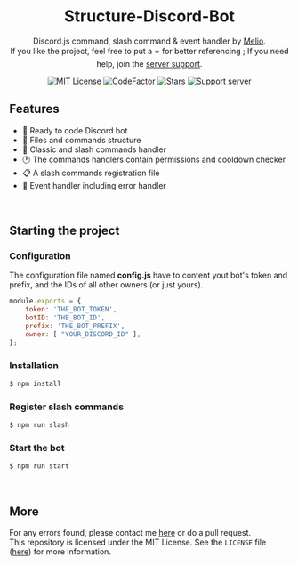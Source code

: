 <h1 align="center">Structure-Discord-Bot</h1>
<p align="center">
    Discord.js command, slash command &amp; event handler by <a href="https://github.com/antoinemcx">Melio</a>.<br />
    If you like the project, feel free to put a ⭐ for better referencing ; If you need help, join the <a href="https://discord.gg/G6WQsMQShZ">server support</a>.
</p>

<p align="center">
    <a title="MIT Lisence" href="LICENSE"><img src="https://img.shields.io/badge/license-MIT-blue" alt="MIT License"></a>
    <a title="CodeFactor" href="https://www.codefactor.io/repository/github/antoinemcx/structure-discord-bot">
        <img src="https://www.codefactor.io/repository/github/antoinemcx/structure-discord-bot/badge" alt="CodeFactor">
    </a>
    <a title="Stars" href="https://github.com/antoinemcx/Structure-Discord-Bot">
        <img src="https://img.shields.io/github/stars/antoinemcx/Structure-Discord-Bot" alt="Stars">
    </a>
    <a title="Support server" href="https://discord.gg/G6WQsMQShZ">
        <img src="https://img.shields.io/discord/738122381062832180.svg?&logo=discord&logoColor=ffffff&color=7389D8&labelColor=6A7EC2&label=Support" alt="Support server">
    </a>

   <br>
</p>

## Features
* 🚀 Ready to code Discord bot
* 🔨 Files and commands structure
* 📂 Classic and slash commands handler
* 🕐 The commands handlers contain permissions and cooldown checker
* 📋 A slash commands registration file
* 🎈 Event handler including error handler

<br>


## Starting the project


### Configuration
The configuration file named **config.js** have to content yout bot's token and prefix, and the IDs of all other owners (or just yours).
```js
module.exports = {
    token: 'THE_BOT_TOKEN',
    botID: 'THE_BOT_ID',
    prefix: 'THE_BOT_PREFIX',
    owner: [ "YOUR_DISCORD_ID" ],
};  
 ```

### Installation
```sh
$ npm install
```

### Register slash commands
```sh
$ npm run slash
```

### Start the bot
```sh
$ npm run start
```

<br>

## More

For any errors found, please contact me [here](https://discord.com/invite/G6WQsMQShZ) or do a pull request.  
This repository is licensed under the MIT License. See the `LICENSE` file ([here](LICENSE)) for more information.